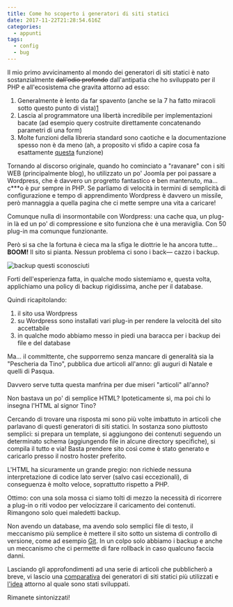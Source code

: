 ```yaml
---
title: Come ho scoperto i generatori di siti statici
date: 2017-11-22T21:28:54.616Z
categories:
  - appunti
tags:
  - config
  - bug
---
```

Il mio primo avvicinamento al mondo dei generatori di siti statici è nato sostanzialmente ~~dall'odio profondo~~ dall'antipatia che ho sviluppato per il PHP e all'ecosistema che gravita attorno ad esso:

1. Generalmente è lento da far spavento (anche se la 7 ha fatto miracoli sotto questo punto di vista)[1]
2. Lascia al programmatore una libertà incredibile per implementazioni bacate (ad esempio query costruite direttamente concatenando parametri di una form)
3. Molte funzioni della libreria standard sono caotiche e la documentazione spesso non è da meno (ah, a proposito vi sfido a capire cosa fa esattamente [questa](http://php.net/manual/en/function.similar-text.php) funzione)

Tornando al discorso originale, quando ho cominciato a "ravanare" con i siti WEB (principalmente blog), ho utilizzato un po' Joomla per poi passare a Wordpress, che è davvero un progretto fantastico e ben mantenuto, ma... c***o è pur sempre in PHP. Se parliamo di velocità in termini di semplicità di configurazione e tempo di apprendimento Wordpress è davvero un missile, però mannaggia a quella pagina che ci mette sempre una vita a caricare!

Comunque nulla di insormontabile con Wordpress: una cache qua, un plug-in là ed un po' di compressione e sito funziona che è una meraviglia. Con 50 plug-in ma comunque funzionante. 

Però si sa che la fortuna è cieca ma la sfiga le diottrie le ha ancora tutte... **BOOM!** Il sito si pianta. Nessun problema ci sono i back— cazzo i backup.

![backup questi sconosciuti](/images/uploads/dubt.png)

Forti dell'esperienza fatta, in qualche modo sistemiamo e, questa volta, applichiamo una policy di backup rigidissima, anche per il database.

Quindi ricapitolando:

1. il sito usa Wordpress
2. su Wordpress sono installati vari plug-in per rendere la velocità del sito accettabile
3. in qualche modo abbiamo messo in piedi una baracca per i backup dei file e del database

Ma... il committente, che supporremo senza mancare di generalità sia la "Pescheria da Tino", pubblica due articoli all'anno: gli auguri di Natale e quelli di Pasqua.

Davvero serve tutta questa manfrina per due miseri "articoli" all'anno?

Non bastava un po' di semplice HTML? Ipoteticamente sì, ma poi chi lo insegna l'HTML al signor Tino?

Cercando di trovare una risposta mi sono più volte imbattuto in articoli che parlavano di questi generatori di siti statici. In sostanza sono piuttosto semplici: si prepara un template, si aggiungono dei contenuti seguendo un determinato schema (aggiungendo file in alcune directory specifiche), si compila il tutto e via! Basta prendere sito così come è stato generato e caricarlo presso il nostro hoster preferito.

L'HTML ha sicuramente un grande pregio: non richiede nessuna interpretazione di codice lato server (salvo casi eccezionali), di conseguenza è molto veloce, soprattutto rispetto a PHP.

Ottimo: con una sola mossa ci siamo tolti di mezzo la necessità di ricorrere a plug-in o riti vodoo per velocizzare il caricamento dei contenuti. Rimangono solo quei maledetti backup.

Non avendo un database, ma avendo solo semplici file di testo, il meccanismo più semplice è mettere il sito sotto un sistema di controllo di versione, come ad esempio [Git](https://it.wikipedia.org/wiki/Git_(software)). In un colpo solo abbiamo i backup e anche un meccanismo che ci permette di fare rollback in caso qualcuno faccia danni.


Lasciando gli approfondimenti ad una serie di articoli che pubblicherò a breve, vi lascio una [comparativa](https://www.staticgen.com/) dei generatori di siti statici più utilizzati e [l'idea](https://jamstack.org/) attorno al quale sono stati sviluppati.

Rimanete sintonizzati!


[1]:https://hashnode.com/post/comparison-nodejs-php-c-go-python-and-ruby-cio352ydg000ym253frmfnt70
